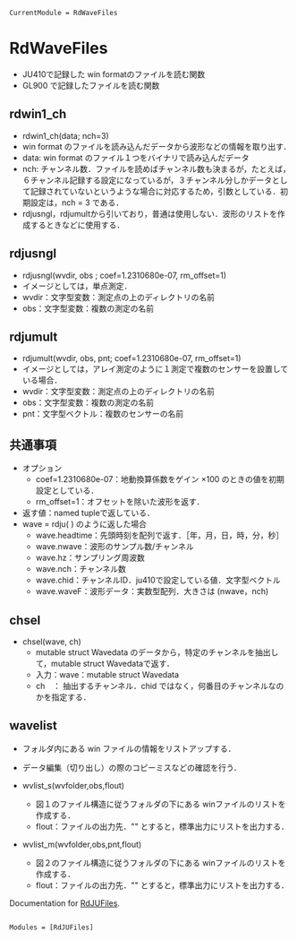 ```@meta
CurrentModule = RdWaveFiles
```

# RdWaveFiles

* JU410で記録した win formatのファイルを読む関数
* GL900 で記録したファイルを読む関数


## rdwin1_ch

* rdwin1_ch(data; nch=3)
* win format のファイルを読み込んだデータから波形などの情報を取り出す．
* data: win format のファイル１つをバイナリで読み込んだデータ
* nch: チャンネル数．ファイルを読めばチャンネル数も決まるが，たとえば，６チャンネル記録する設定になっているが，３チャンネル分しかデータとして記録されていないというような場合に対応するため，引数としている．初期設定は，nch = 3 である．
* rdjusngl，rdjumultから引いており，普通は使用しない．波形のリストを作成するときなどに使用する．

## rdjusngl

* rdjusngl(wvdir, obs ; coef=1.2310680e-07, rm_offset=1)
* イメージとしては，単点測定．
* wvdir：文字型変数：測定点の上のディレクトリの名前
* obs：文字型変数：複数の測定の名前

## rdjumult

* rdjumult(wvdir, obs, pnt; coef=1.2310680e-07, rm_offset=1)
* イメージとしては，アレイ測定のように１測定で複数のセンサーを設置している場合．
* wvdir：文字型変数：測定点の上のディレクトリの名前
* obs：文字型変数：複数の測定の名前
* pnt：文字型ベクトル：複数のセンサーの名前

## 共通事項

* オプション
  * coef=1.2310680e-07：地動換算係数をゲイン ×100 のときの値を初期設定としている．
  * rm_offset=1：オフセットを除いた波形を返す．
* 返す値：named tupleで返している．
* wave = rdju( ) のように返した場合
  * wave.headtime：先頭時刻を配列で返す．［年，月，日，時，分，秒］
  * wave.nwave：波形のサンプル数/チャンネル
  * wave.hz：サンプリング周波数
  * wave.nch：チャンネル数
  * wave.chid：チャンネルID．ju410で設定している値．文字型ベクトル
  * wave.waveF：波形データ：実数型配列．大きさは (nwave，nch)

## chsel

* chsel(wave, ch)
  * mutable struct Wavedata のデータから，特定のチャンネルを抽出して，mutable struct Wavedataで返す．
  * 入力：wave：mutable struct Wavedata
  * ch　： 抽出するチャンネル．chid ではなく，何番目のチャンネルなのかを指定する．

## wavelist

* フォルダ内にある win ファイルの情報をリストアップする．
* データ編集（切り出し）の際のコピーミスなどの確認を行う．

* wvlist_s(wvfolder,obs,flout)
  * 図１のファイル構造に従うフォルダの下にある winファイルのリストを作成する．
  * flout：ファイルの出力先．"" とすると，標準出力にリストを出力する．

* wvlist_m(wvfolder,obs,pnt,flout)
  * 図２のファイル構造に従うフォルダの下にある winファイルのリストを作成する．
  * flout：ファイルの出力先．"" とすると，標準出力にリストを出力する．

  
Documentation for [RdJUFiles](https://github.com/nmaedajp/RdJUFiles.jl).

```@index
```

```@autodocs
Modules = [RdJUFiles]
```
